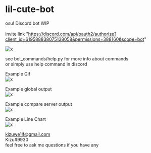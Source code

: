 # lil-cute-bot
osu! Discord bot WIP\
\
invite link "https://discord.com/api/oauth2/authorize?client_id=619588838075138058&permissions=388160&scope=bot"


![x](https://cdn.discordapp.com/attachments/526881587682344982/840022238871027772/help.png)

see bot_commands/help.py for more info about commands\
or simply use help command in discord

Example Gif\
![x](https://1lf.s-ul.eu/UfSl1SV6HkJilWn)



Example global output\
![x](https://cdn.discordapp.com/attachments/526881587682344982/840023404404146206/output.png)

Example compare server output\
![x](https://cdn.discordapp.com/attachments/526881587682344982/840023551041863750/output.png)


Example Line Chart\
![x](https://cdn.discordapp.com/attachments/526881587682344982/840022997753921566/chart.png)




kizuwe1lf@gmail.com\
Kizu#9930\
feel free to ask me questions if you have any
